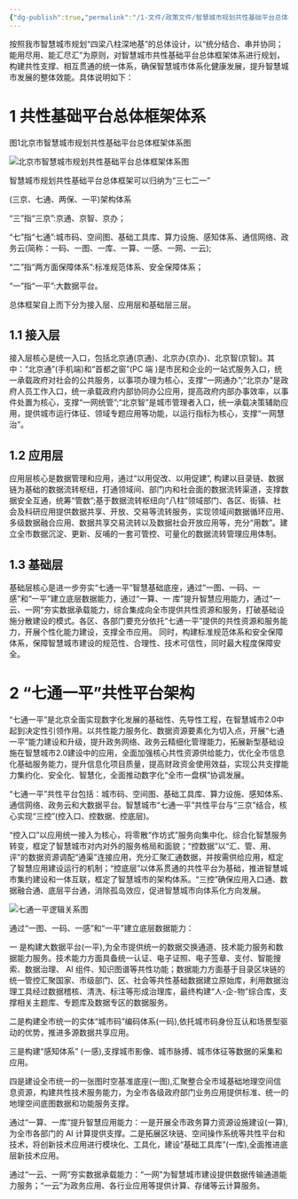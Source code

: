 ```yaml
---
{"dg-publish":true,"permalink":"/1-文件/政策文件/智慧城市规划共性基础平台总体框架体系说明/"}
---
```


按照我市智慧城市规划“四梁八柱深地基”的总体设计，以“统分结合、串并协同；能用尽用、能汇尽汇”为原则，对智慧城市共性基础平台总体框架体系进行规划，构建共性支撑、相互贯通的统一体系，确保智慧城市体系化健康发展，提升智慧城市发展的整体效能。具体说明如下：

# 1 共性基础平台总体框架体系
图1北京市智慧城市规划共性基础平台总体框架体系图

![北京市智慧城市规划共性基础平台总体框架体系图](http://nxl-tuchuang.oss-cn-beijing.aliyuncs.com/2023-10-15-075020.png)

智慧城市规划共性基础平台总体框架可以归纳为“三七二一”

(三京、七通、两保、一平)架构体系

“三”指“三京”:京通、京智、京办；

“七”指“七通”:城市码、空间图、基础工具库、算力设施、感知体系、通信网络、政务云(简称：一码、一图、一库、一算、一感、一网、一云);

“二”指“两方面保障体系”:标准规范体系、安全保障体系；

“一”指“一平”:大数据平台。

总体框架自上而下分为接入层、应用层和基础层三层。

## 1.1 接入层
接入层核心是统一入口，包括北京通(京通)、北京办(京办)、北京智(京智)。其中：“北京通”(手机端)和“首都之窗”(PC 端 )是市民和企业的一站式服务入口，统一承载政府对社会的公共服务，以事项办理为核心，支撑“一网通办”;“北京办”是政府人员工作入口，统一承载政府内部协同办公应用，提高政府内部办事效率，以事件处置为核心，支撑“一网统管”;“北京智”是城市管理者入口，统一承载决策辅助应用，提供城市运行体征、领域专题应用等功能，以运行指标为核心，支撑“一网慧治”。
## 1.2 应用层
应用层核心是数据管理和应用，通过“以用促改、以用促建”, 构建以目录链、数据链为基础的数据流转枢纽，打通领域间、部门内和社会面的数据流转渠道，支撑数据安全互通，统筹“管数”;基于数据流转枢纽向“八柱”领域部门、各区、街镇、社会及科研应用提供数据共享、开放、交易等流转服务，实现领域间数据循环应用、多级数据融合应用、数据共享交易流转以及数据社会开放应用等，充分“用数”。建立全市数据沉淀、更新、反哺的一套可管控、可量化的数据流转管理应用体制。
## 1.3 基础层
基础层核心是进一步夯实“七通一平”智慧基础底座，通过“一图、一码、一感”和“一平”建立底层数据能力，通过“一算、一 库”提升智慧应用能力，通过“一云、一网”夯实数据承载能力，综合集成向全市提供共性资源和服务，打破基础设施分散建设的模式。各区、各部门要充分依托“七通一平”提供的共性资源和服务能力，开展个性化能力建设，支撑全市应用。
同时，构建标准规范体系和安全保障体系，保障智慧城市建设的规范性、合理性、技术可信性，同时最大程度保障安全。
# 2 “七通一平”共性平台架构
“七通一平”是北京全面实现数字化发展的基础性、先导性工程，在智慧城市2.0中起到决定性引领作用。以共性能力服务化、数据资源要素化为切入点，开展“七通一平”能力建设和升级，提升政务网络、政务云精细化管理能力，拓展新型基础设施在智慧城市2.0建设中的应用，全面加强核心共性资源供给能力，优化全市信息化基础服务能力，提升信息化项目质量，提高财政资金使用效益，实现公共支撑能力集约化、安全化、智慧化，全面推动数字化“全市一盘棋”协调发展。

“七通一平”共性平台包括：城市码、空间图、基础工具库、算力设施、感知体系、通信网络、政务云和大数据平台。智慧城市“七通一平”共性平台与“三京”结合，核心实现“三控”(控入口、控数据、控底层)。

“控入口”以应用统一接入为核心，将零散“作坊式”服务向集中化、综合化智慧服务转变，框定了智慧城市对内对外的服务格局和面貌；“控数据”以“汇、管、用、评”的数据资源调配“通渠”连接应用，充分汇聚汇通数据，并按需供给应用，框定了智慧应用建设运行的机制；“控底层”以体系贯通的共性平台为基础，推进智慧城市集约建设和一体互联，框定了智慧城市的架构体系。“三控”确保应用入口通、数据融合通、底层平台通，消除孤岛效应，促进智慧城市向体系化方向发展。

![七通一平逻辑关系图](http://nxl-tuchuang.oss-cn-beijing.aliyuncs.com/2023-10-15-075138.png)

通过“一图、一码、一感”和“一平”建立底层数据能力：

一 是构建大数据平台(一平),为全市提供统一的数据交换通道、技术能力服务和数据能力服务。技术能力方面具备统一认证、电子证照、电子签章、支付、智能搜索、数据治理、 AI 组件、知识图谱等共性功能；数据能力方面基于目录区块链的统一管控汇聚国家、市级部门、区、社会等共性基础数据建立原始库，利用数据治理工具经过数据稽核、清洗、标注等形成治理库，最终构建“人-企-物”综合库，支撑相关主题库、专题库及数据专区的数据服务。

二是构建全市统一的实体“城市码”编码体系(一码),依托城市码身份互认和场景型驱动的优势，推进多源数据共享应用。

三是构建“感知体系” (一感),支撑城市影像、城市脉搏、城市体征等数据的采集和应用。

四是建设全市统一的一张图时空基准底座(一图),汇聚整合全市域基础地理空间信息资源，构建共性技术服务能力，为全市各级政府部门业务应用提供标准、统一的地理空间底图数据和功能服务支撑。

通过“一算、一库”提升智慧应用能力：一是开展全市政务算力资源设施建设(一算),为全市各部门的 AI 计算提供支撑。二是拓展区块链、空间操作系统等共性平台和技术，将创新技术应用进行模块化、工具化，建设“基础工具库”(一库),全面推进底层新技术应用。

通过“一云、一网”夯实数据承载能力：“一网”为智慧城市建设提供数据传输通道能力服务；“一云”为政务应用、各行业应用等提供计算、存储等云计算服务。
